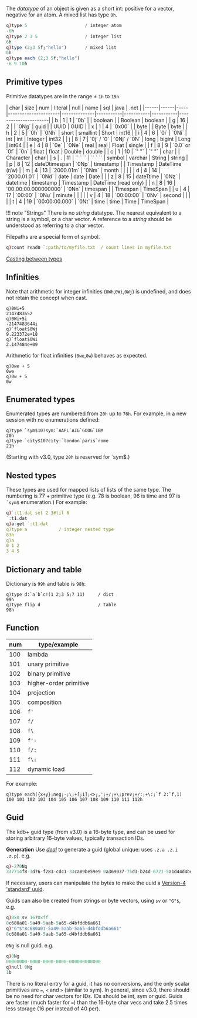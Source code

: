 The _datatype_ of an object is given as a short int: positive for a vector, negative for an atom. A mixed list has type `0h`. 
```q
q)type 5                      / integer atom
-6h
q)type 2 3 5                  / integer list
6h
q)type (2;3 5f;"hello")       / mixed list
0h
q)type each (2;3 5f;"hello")
-6 9 10h
```

## Primitive types

Primitive datatypes are in the range ± `1h` to `19h`. 

<div markdown="1" class="kx-compact">
| char | size | num | literal              | null         | name      | sql       | java      | .net                 |
|------|------|-----|----------------------|--------------|-----------|-----------|-----------|----------------------|
| b    | 1    | 1   | `0b`                 |              | boolean   |           | Boolean   | boolean              |
| g    | 16   | 2   |                      | `0Ng`        | guid      |           | UUID      | GUID                 |
| x    | 1    | 4   | `0x00`               |              | byte      |           | Byte      | byte                 |
| h    | 2    | 5   | `0h`                 | `0Nh`        | short     | smallint  | Short     | int16                |
| i    | 4    | 6   | `0i`                 | `0Ni`        | int       | int       | Integer   | int32                |
| j    | 8    | 7   | `0j` / `0`           | `0Nj` / `0N` | long      | bigint    | Long      | int64                |
| e    | 4    | 8   | `0e`                 | `0Ne`        | real      | real      | Float     | single               |
| f    | 8    | 9   | `0.0` or `0f`        | `0n`         | float     | float     | Double    | double               |
| c    | 1    | 10  | `" "`                | `" "`        | char      |           | Character | char                 |
| s    | .    | 11  | `` ` ``              | `` ` ``      | symbol    | varchar   | String    | string               |
| p    | 8    | 12  | dateDtimespan        | `0Np`        | timestamp |           | Timestamp | DateTime (r/w)       |
| m    | 4    | 13  | `2000.01m`           | `0Nm`        | month     |           |           |                      |
| d    | 4    | 14  | `2000.01.01`         | `0Nd`        | date      | date      | Date      |                      |
| z    | 8    | 15  | dateTtime            | `0Nz`        | datetime  | timestamp | Timestamp | DateTime (read only) |
| n    | 8    | 16  | `00:00:00.000000000` | `0Nn`        | timespan  |           | Timespan  | TimeSpan             |
| u    | 4    | 17  | `00:00`              | `0Nu`        | minute    |           |           |                      |
| v    | 4    | 18  | `00:00:00`           | `0Nv`        | second    |           |           |                      |
| t    | 4    | 19  | `00:00:00.000`       | `0Nt`        | time      | time      | Time      | TimeSpan             |
</div>

!!! note "Strings"
    There is no _string_ datatype. The nearest equivalent to a string is a symbol, or a char vector. A reference to a _string_ should be understood as referring to a char vector.

Filepaths are a special form of symbol. 
```q
q)count read0 `:path/to/myfile.txt  / count lines in myfile.txt
```

<i class="fa fa-hand-o-right"></i> [Casting between types](casting)


Infinities
----------

Note that arithmetic for integer infinities (`0Wh`,`0Wi`,`0Wj`) is undefined, and does not retain the concept when cast.

    q)0Wi+5
    2147483652
    q)0Wi+5i
    -2147483644i
    q)`float$0Wj
    9.223372e+18
    q)`float$0Wi
    2.147484e+09

Arithmetic for float infinities (`0we`,`0w`) behaves as expected.

    q)0we + 5
    0we
    q)0w + 5
    0w


Enumerated types
----------------

Enumerated types are numbered from `20h` up to `76h`. For example, in a new session with no enumerations defined:

    q)type `sym$10?sym:`AAPL`AIG`GOOG`IBM
    20h
    q)type `city$10?city:`london`paris`rome
    21h

(Starting with v3.0, type `20h` is reserved for \`sym$.)


Nested types
------------

These types are used for mapped lists of lists of the same type. The numbering is 77 + primitive type (e.g. 78 is boolean, 96 is time and 97 is `` `sym$`` enumeration.) For example:
```q
q)`:t1.dat set 2 3#til 6
`:t1.dat
q)a:get `:t1.dat
q)type a            / integer nested type
83h
q)a
0 1 2
3 4 5
```


Dictionary and table
--------------------

Dictionary is `99h` and table is `98h`:

    q)type d:`a`b`c!(1 2;3 5;7 11)     / dict
    99h
    q)type flip d                      / table
    98h


Function
--------

| num     | type/example           |
|---------|------------------------|
| 100     | lambda                 |
| 101     | unary primitive        |
| 102     | binary primitive       |
| 103     | higher-order primitive |
| 104     | projection             |
| 105     | composition            |
| 106     | `f'`                   |
| 107     | `f/`                   |
| 108     | `f\`                   |
| 109     | `f':`                  |
| 110     | `f/:`                  |
| 111     | `f\:`                  |
| 112     | dynamic load           |

For example:

    q)type each({x+y};neg;-;\;+[;1];<>;,';+/;+\;prev;+/:;+\:;`f 2:`f,1)
    100 101 102 103 104 105 106 107 108 109 110 111 112h


Guid
----

The kdb+ guid type  (from v3.0) is a 16-byte type, and can be used for storing arbitrary 16-byte values, typically transaction IDs.

**Generation** Use [_deal_](FIXME) to generate a guid (global unique: uses `.z.a .z.i .z.p`). e.g.

```q
q)-2?0Ng
337714f8-3d76-f283-cdc1-33ca89be59e9 0a369037-75d3-b24d-6721-5a1d44d4bed5
```
If necessary, users can manipulate the bytes to make the uuid a [Version-4 'standard' uuid](http://en.wikipedia.org/wiki/Universally_unique_identifier#Version_4_.28random.29).

Guids can also be created from strings or byte vectors, using `sv` or `"G"$`, e.g.
```q
q)0x0 sv 16?0xff
8c680a01-5a49-5aab-5a65-d4bfddb6a661
q)"G"$"8c680a01-5a49-5aab-5a65-d4bfddb6a661"
8c680a01-5a49-5aab-5a65-d4bfddb6a661
```

`0Ng` is null guid. e.g.
```q
q)0Ng
00000000-0000-0000-0000-000000000000
q)null 0Ng
1b
```
There is no literal entry for a guid, it has no conversions, and the only scalar primitives are `=`, `<` and `>` (similar to sym). In general, since v3.0, there should be no need for char vectors for IDs. IDs should be int, sym or guid. Guids are faster (much faster for `=`) than the 16-byte char vecs and take 2.5 times less storage (16 per instead of 40 per).


